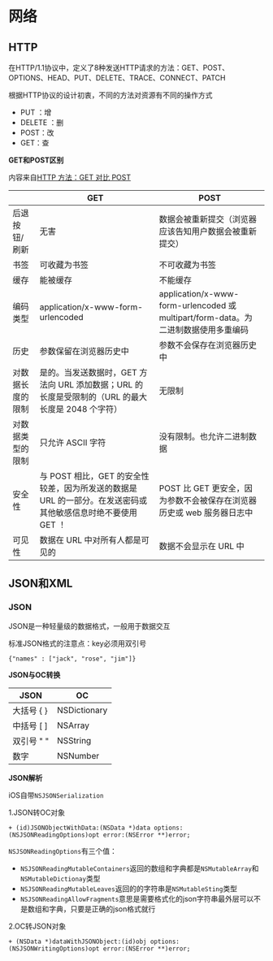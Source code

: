 # 网络

## HTTP

在HTTP/1.1协议中，定义了8种发送HTTP请求的方法：GET、POST、OPTIONS、HEAD、PUT、DELETE、TRACE、CONNECT、PATCH

根据HTTP协议的设计初衷，不同的方法对资源有不同的操作方式

+ PUT ：增
+ DELETE ：删
+ POST：改
+ GET：查


**GET和POST区别**

内容来自[HTTP 方法：GET 对比 POST](http://www.w3school.com.cn/tags/html_ref_httpmethods.asp)

| | GET | POST |
| ------------- | ------------- | ----- |
| 后退按钮/刷新 | 无害 |数据会被重新提交（浏览器应该告知用户数据会被重新提交） |
| 书签 | 可收藏为书签 | 不可收藏为书签 |
| 缓存 | 能被缓存 | 不能缓存 | 
| 编码类型 | application/x-www-form-urlencoded | application/x-www-form-urlencoded 或 multipart/form-data。为二进制数据使用多重编码 | 
| 历史 | 参数保留在浏览器历史中 | 参数不会保存在浏览器历史中 | 
| 对数据长度的限制 | 是的。当发送数据时，GET 方法向 URL 添加数据；URL 的长度是受限制的（URL 的最大长度是 2048 个字符） | 无限制 | 
| 对数据类型的限制 | 只允许 ASCII 字符 | 没有限制。也允许二进制数据 | 
| 安全性 | 与 POST 相比，GET 的安全性较差，因为所发送的数据是 URL 的一部分。在发送密码或其他敏感信息时绝不要使用 GET ！ | POST 比 GET 更安全，因为参数不会被保存在浏览器历史或 web 服务器日志中 | 
| 可见性 | 数据在 URL 中对所有人都是可见的 | 数据不会显示在 URL 中 | 


## JSON和XML

### JSON

JSON是一种轻量级的数据格式，一般用于数据交互

标准JSON格式的注意点：key必须用双引号

```
{"names" : ["jack", "rose", "jim"]}
```

**JSON与OC转换**

| JSON | OC |
| --------- | -------- |
| 大括号 { } | NSDictionary |
| 中括号 [ ] | NSArray |
| 双引号 " " | NSString |
| 数字 | NSNumber |

**JSON解析**

iOS自带`NSJSONSerialization`

1.JSON转OC对象

```
+ (id)JSONObjectWithData:(NSData *)data options:(NSJSONReadingOptions)opt error:(NSError **)error;
```

`NSJSONReadingOptions`有三个值：

+ `NSJSONReadingMutableContainers`返回的数组和字典都是`NSMutableArray`和`NSMutableDictionay`类型
+ `NSJSONReadingMutableLeaves`返回的的字符串是`NSMutableSting`类型
+ `NSJSONReadingAllowFragments`意思是需要格式化的json字符串最外层可以不是数组和字典，只要是正确的json格式就行

2.OC转JSON对象

```
+ (NSData *)dataWithJSONObject:(id)obj options:(NSJSONWritingOptions)opt error:(NSError **)error;
```





